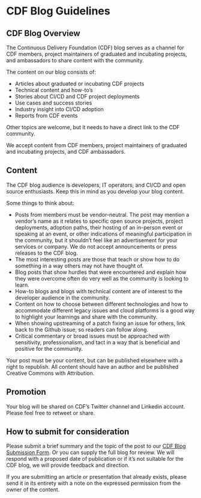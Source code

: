 # CDF Blog Guidelines #

## CDF Blog Overview ##

The Continuous Delivery Foundation (CDF) blog serves as a channel for CDF members, project maintainers of graduated and incubating projects, and ambassadors to share content with the community. 

The content on our blog consists of:
* Articles about graduated or incubating CDF projects
* Technical content and how-to’s
* Stories about CI/CD and CDF project deployments
* Use cases and success stories
* Industry insight into CI/CD adoption
* Reports from CDF events 

Other topics are welcome, but it needs to have a direct link to the CDF community.  

We accept content from CDF members, project maintainers of graduated and incubating projects, and CDF ambassadors.

## Content ##

The CDF blog audience is developers, IT operators, and CI/CD and open source enthusiasts. Keep this in mind as you develop your blog content.

Some things to think about:
* Posts from members must be vendor-neutral. The post may mention a vendor’s name as it relates to specific open source projects, project deployments, adoption paths, their hosting of an in-person event or speaking at an event, or other indications of meaningful participation in the community, but it shouldn’t feel like an advertisement for your services or company. We do not accept announcements or press releases to the CDF blog.
* The most interesting posts are those that teach or show how to do something in a way others may not have thought of. 
* Blog posts that show hurdles that were encountered and explain how they were overcome often do very well as the community is looking to learn.
* How-to blogs and blogs with technical content are of interest to the developer audience in the community.
* Content on how to choose between different technologies and how to accommodate different legacy issues and cloud platforms is a good way to highlight your learnings and share with the community. 
* When showing upstreaming of a patch fixing an issue for others, link back to the Github issue, so readers can follow along. 
* Critical commentary or broad issues must be approached with sensitivity, professionalism, and tact in a way that is beneficial and positive for the community. 

Your post must be your content, but can be published elsewhere with a right to republish. All content should have an author and be published Creative Commons with Attribution.

## Promotion ##

Your blog will be shared on CDF’s Twitter channel and Linkedin account. Please feel free to retweet or share. 

## How to submit for consideration ##

Please submit a brief summary and the topic of the post to our [CDF Blog Submission Form](https://cd.foundation/cdf-blog-submission-form/). Or you can supply the full blog for review. We will respond with a proposed date of publication or if it’s not suitable for the CDF blog, we will provide feedback and direction.

If you are submitting an article or presentation that already exists, please send it in its entirety with a note on the expressed permission from the owner of the content. 
